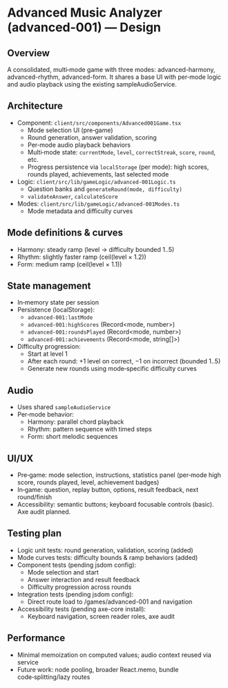 # Advanced Music Analyzer (advanced-001) — Design

## Overview
A consolidated, multi‑mode game with three modes: advanced-harmony, advanced-rhythm, advanced-form. It shares a base UI with per‑mode logic and audio playback using the existing sampleAudioService.

## Architecture
- Component: `client/src/components/Advanced001Game.tsx`
  - Mode selection UI (pre‑game)
  - Round generation, answer validation, scoring
  - Per‑mode audio playback behaviors
  - Multi‑mode state: `currentMode`, `level`, `correctStreak`, `score`, `round`, etc.
  - Progress persistence via `localStorage` (per mode): high scores, rounds played, achievements, last selected mode
- Logic: `client/src/lib/gameLogic/advanced-001Logic.ts`
  - Question banks and `generateRound(mode, difficulty)`
  - `validateAnswer`, `calculateScore`
- Modes: `client/src/lib/gameLogic/advanced-001Modes.ts`
  - Mode metadata and difficulty curves

## Mode definitions & curves
- Harmony: steady ramp (level → difficulty bounded 1..5)
- Rhythm: slightly faster ramp (ceil(level × 1.2))
- Form: medium ramp (ceil(level × 1.1))

## State management
- In‑memory state per session
- Persistence (localStorage):
  - `advanced-001:lastMode`
  - `advanced-001:highScores` (Record<mode, number>)
  - `advanced-001:roundsPlayed` (Record<mode, number>)
  - `advanced-001:achievements` (Record<mode, string[]>)
- Difficulty progression:
  - Start at level 1
  - After each round: +1 level on correct, −1 on incorrect (bounded 1..5)
  - Generate new rounds using mode‑specific difficulty curves

## Audio
- Uses shared `sampleAudioService`
- Per‑mode behavior:
  - Harmony: parallel chord playback
  - Rhythm: pattern sequence with timed steps
  - Form: short melodic sequences

## UI/UX
- Pre‑game: mode selection, instructions, statistics panel (per‑mode high score, rounds played, level, achievement badges)
- In‑game: question, replay button, options, result feedback, next round/finish
- Accessibility: semantic buttons; keyboard focusable controls (basic). Axe audit planned.

## Testing plan
- Logic unit tests: round generation, validation, scoring (added)
- Mode curves tests: difficulty bounds & ramp behaviors (added)
- Component tests (pending jsdom config):
  - Mode selection and start
  - Answer interaction and result feedback
  - Difficulty progression across rounds
- Integration tests (pending jsdom config): 
  - Direct route load to /games/advanced-001 and navigation
- Accessibility tests (pending axe-core install): 
  - Keyboard navigation, screen reader roles, axe audit

## Performance
- Minimal memoization on computed values; audio context reused via service
- Future work: node pooling, broader React.memo, bundle code‑splitting/lazy routes

